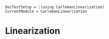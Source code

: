 ```@meta
DocTestSetup = :(using CarlemanLinearization)
CurrentModule = CarlemanLinearization
```

# Linearization
